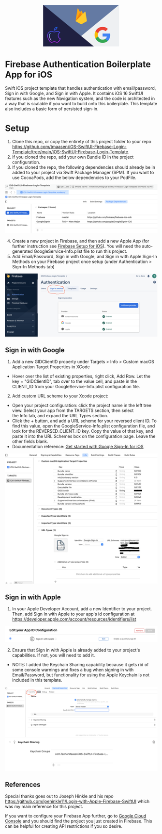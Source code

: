 <p align="center">
  <img src="/assets/Logo.png" width="50%"/>
</p>

# Firebase Authentication Boilerplate App for iOS

Swift iOS project template that handles authentication with email/password, Sign in with Google, and Sign in with Apple. It contains iOS 16 SwiftUI features such as the new Navigation system, and the code is architected in a way that is scalable if you want to build onto this boilerplate. This template also includes a basic form of persisted sign-in.

# Setup
1. Clone this repo, or copy the entirety of this project folder to your repo https://github.com/tmaasen/iOS-SwiftUI-Firebase-Login-Template/tree/main/iOS-SwiftUI-Firebase-Login-Template.
2. If you cloned the repo, add your own Bundle ID in the project configuration.
3. If you cloned the repo, the following dependencies should already be in added to your project via Swift Package Manager (SPM). If you want to use CocoaPods, add the below dependencies to your PodFile.

![Dependencies](/assets/Setup_Dependencies.png)

4. Create a new project in Firebase, and then add a new Apple App (for further instruction see [Firebase Setup for iOS](https://firebase.google.com/docs/ios/setup?authuser=0)). You will need the auto-generated GoogleService-Info.plist file to run this project.
5. Add Email/Password, Sign in with Google, and Sign in with Apple Sign-In Methods on your Firebase project once setup (under Authentication > Sign-In Methods tab)

![Sign-In Methods](/assets/Setup_SignInMethods.png)

## Sign in with Google
1. Add a new GIDClientID property under Targets > Info > Custom macOS Application Target Properties in XCode
- Hover over the list of existing properties, right click, Add Row. Let the key = "GIDClientID", tab over to the value cell, and paste in the CLIENT_ID from your GoogleService-Info.plist configuration file.
2. Add custom URL scheme to your Xcode project:
- Open your project configuration: click the project name in the left tree view. Select your app from the TARGETS section, then select the Info tab, and expand the URL Types section.
- Click the + button, and add a URL scheme for your reversed client ID. To find this value, open the GoogleService-Info.plist configuration file, and look for the REVERSED_CLIENT_ID key. Copy the value of that key, and paste it into the URL Schemes box on the configuration page. Leave the other fields blank.
- Documentation reference: [Get started with Google Sign-In for iOS](https://developers.google.com/identity/sign-in/ios/start-integrating#configure_app_project)

![Google Config](/assets/GoogleConfig.png)

## Sign in with Apple
1. In your Apple Developer Account, add a new Identifier to your project. Then, add Sign In with Apple to your app's id configuration at https://developer.apple.com/account/resources/identifiers/list

![AppleDevSetup](/assets/AppleDeveloperSetup.png)

2. Ensure that Sign in with Apple is already added to your project's capabilities. If not, you will need to add it. 
- NOTE: I added the Keychain Sharing capability because it gets rid of some console warnings and fixes a bug when signing in with Email/Password, but functionality for using the Apple Keychain is not included in this template.

![Capabilities](/assets/Setup_Capabilities.png)
![Keychain](/assets/Keychain.png)

## References
Special thanks goes out to Joseph Hinkle and his repo https://github.com/joehinkle11/Login-with-Apple-Firebase-SwiftUI which was my main reference for this project.

If you want to configure your Firebase App further, go to [Google Cloud Console](https://console.cloud.google.com/) and you should find the project you just created in Firebase. This can be helpful for creating API restrictions if you so desire.
